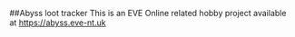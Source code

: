 ##Abyss loot tracker
This is an EVE Online related hobby project available at https://abyss.eve-nt.uk
